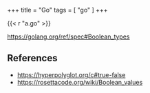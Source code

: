 +++
title = "Go"
tags = [ "go" ]
+++

{{< r "a.go" >}}

<https://golang.org/ref/spec#Boolean_types>

## References

- <https://hyperpolyglot.org/c#true-false>
- <https://rosettacode.org/wiki/Boolean_values>
